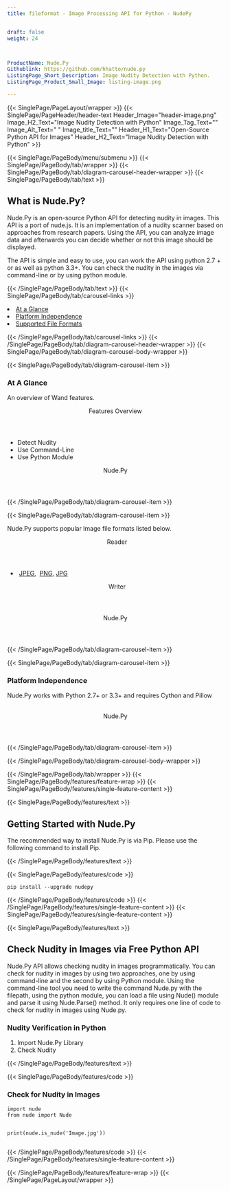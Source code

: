 ```yaml
---
title: fileformat - Image Processing API for Python - NudePy


draft: false
weight: 24



ProductName: Nude.Py
Githublink: https://github.com/hhatto/nude.py
ListingPage_Short_Description: Image Nudity Detection with Python.
ListingPage_Product_Small_Image: listing-image.png 

---
```


{{< SinglePage/PageLayout/wrapper >}}
{{< SinglePage/PageHeader/header-text
Header_Image="header-image.png"
Image_H2_Text="Image Nudity Detection with Python"
Image_Tag_Text=""
Image_Alt_Text=" "
Image_title_Text=""
Header_H1_Text="Open-Source Python API for Images"
Header_H2_Text="Image Nudity Detection with Python" >}}

{{< SinglePage/PageBody/menu/submenu >}}
{{< SinglePage/PageBody/tab/wrapper >}}
{{< SinglePage/PageBody/tab/diagram-carousel-header-wrapper >}}
{{< SinglePage/PageBody/tab/text >}}



<h2 class="h2title">What is Nude.Py?</h2>
<p>Nude.Py is an open-source Python API for detecting nudity in images. This API is a port of nude.js. It is an implementation of a nudity scanner based on approaches from research papers. Using the API, you can analyze image data and afterwards you can decide whether or not this image should be displayed.</p>
<p>The API is simple and easy to use, you can work the API using python 2.7 + or as well as python 3.3+. You can check the nudity in the images via command-line or by using python module.</p>

{{< /SinglePage/PageBody/tab/text >}}
{{< SinglePage/PageBody/tab/carousel-links >}}

<li data-target="#diagramcarousel" data-slide-to="0"><a href="#">At a Glance</a></li>
<li data-target="#diagramcarousel" data-slide-to="2"><a href="#">Platform Independence</a></li>
<li data-target="#diagramcarousel" data-slide-to="1"><a class="activetab" href="#">Supported File Formats</a></li>


{{< /SinglePage/PageBody/tab/carousel-links >}}
{{< /SinglePage/PageBody/tab/diagram-carousel-header-wrapper >}}
{{< SinglePage/PageBody/tab/diagram-carousel-body-wrapper >}}

{{< SinglePage/PageBody/tab/diagram-carousel-item >}}
<h3>At A Glance</h3>
<p>An overview of Wand features.</p>
<div class="diagram1 d1-poi">
<div class="d1-row">
<div class="d1-col d1-left"><header>Features Overview</header>
<ul>
<li>Detect Nudity</li>
<li>Use Command-Line</li>
<li>Use Python Module</li>
</ul>
</div>
</div>
<div class="d1-logo" style="border: none;"><header>Nude.Py</header><footer><small></small></footer></div>
<!--/logo--></div>
<!--/diagram1-->
{{< /SinglePage/PageBody/tab/diagram-carousel-item >}}

{{< SinglePage/PageBody/tab/diagram-carousel-item >}}
<p>Nude.Py supports popular Image file formats listed below.</p>
<div class="diagram1 d2  d1-poi">
<div class="d1-row">
<div class="d1-col d1-left"><header><i class="fa fa-arrows-v "> </i> Reader</header>
<ul>
<li> <a href="https://docs.fileformat.com/image/jpeg/">JPEG</a>,  <a href="https://docs.fileformat.com/image/png/">PNG</a>, <a href="https://docs.fileformat.com/image/jpeg/">JPG</a> </li>
</ul>
</div>
<!--/left-->
<div class="d1-col d1-right"><header><i class="fa  fa-long-arrow-down"> </i> Writer</header></div>
<!--/right--></div>
<!--/row-->
<div class="d1-logo" style="border: none;"><header>Nude.Py</header><footer><small></small></footer></div>
<!--/logo--></div>
<!--/diagram2-->
{{< /SinglePage/PageBody/tab/diagram-carousel-item >}}

{{< SinglePage/PageBody/tab/diagram-carousel-item >}}
<h3>Platform Independence</h3>
<p>Nude.Py works with Python 2.7+ or 3.3+ and requires Cython and Pillow</p>
<div class="diagram1 d1-oi">
<div class="d1-row"><!--/left-->
<div class="d1-col d1-right"> </div>
<!--/right--></div>
<!--/row-->
<div class="d1-logo" style="border: none;"><header>Nude.Py</header><footer><small></small></footer></div>
<!--/logo--></div>
<!--/diagram2 -->
{{< /SinglePage/PageBody/tab/diagram-carousel-item >}}

{{< /SinglePage/PageBody/tab/diagram-carousel-body-wrapper >}}

{{< /SinglePage/PageBody/tab/wrapper >}}
{{< SinglePage/PageBody/features/feature-wrap >}}
{{< SinglePage/PageBody/features/single-feature-content >}}

{{< SinglePage/PageBody/features/text >}}
<h2 class="h2title">Getting Started with Nude.Py</h2>
<p>The recommended way to install Nude.Py is via Pip. Please use the following command to install Pip.</p>
{{< /SinglePage/PageBody/features/text >}}

{{< SinglePage/PageBody/features/code >}}
<pre><code class="html">pip install --upgrade nudepy</code></pre>


{{< /SinglePage/PageBody/features/code >}}
{{< /SinglePage/PageBody/features/single-feature-content >}}
{{< SinglePage/PageBody/features/single-feature-content >}}

{{< SinglePage/PageBody/features/text >}}
<h2 class="h2title">Check Nudity in Images via Free Python API</h2>
<p>Nude.Py API allows checking nudity in images programmatically. You can check for nudity in images by using two approaches, one by using command-line and the second by using Python module. Using the command-line tool you need to write the command Nude.py with the filepath, using the python module, you can load a file using Nude() module and parse it using Nude.Parse() method. It only requires one line of code to check for nudity in images using Nude.py.</p>
<h3>Nudity Verification in Python</h3>
<ol>
<li>Import Nude.Py Library</li>
<li>Check Nudity</li>
</ol>
{{< /SinglePage/PageBody/features/text >}}

{{< SinglePage/PageBody/features/code >}}
<h3>Check for Nudity in Images</h3>
<pre><code class="c#">import nude
from nude import Nude

print(nude.is_nude('Image.jpg'))
                </code></pre>


{{< /SinglePage/PageBody/features/code >}}
{{< /SinglePage/PageBody/features/single-feature-content >}}

{{< /SinglePage/PageBody/features/feature-wrap >}}
{{< /SinglePage/PageLayout/wrapper >}}